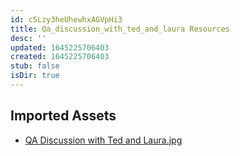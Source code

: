 ```yaml
---
id: c5Lzy3heUhewhxAGVpHi3
title: Qa_discussion_with_ted_and_laura Resources
desc: ''
updated: 1645225706403
created: 1645225706403
stub: false
isDir: true
---
```

## Imported Assets
- [QA Discussion with Ted and Laura.jpg](/assets/qa-discussion-with-ted-and-laura-M6TfR30Ucub4.jpg)
